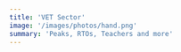 ```yaml
---
title: 'VET Sector'
image: '/images/photos/hand.png'
summary: 'Peaks, RTOs, Teachers and more'
---
```

